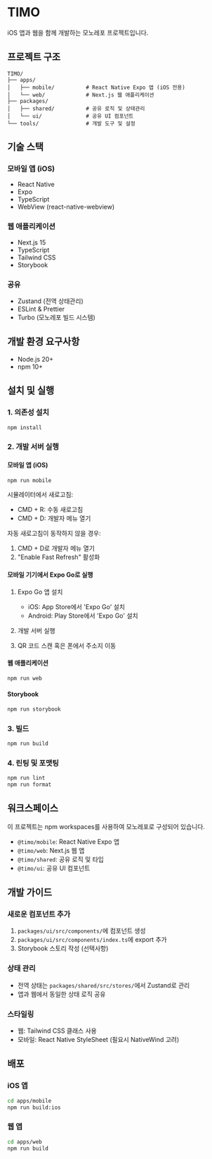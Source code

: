 # TIMO

iOS 앱과 웹을 함께 개발하는 모노레포 프로젝트입니다.

## 프로젝트 구조

```
TIMO/
├── apps/
│   ├── mobile/          # React Native Expo 앱 (iOS 전용)
│   └── web/             # Next.js 웹 애플리케이션
├── packages/
│   ├── shared/          # 공유 로직 및 상태관리
│   └── ui/              # 공유 UI 컴포넌트
└── tools/               # 개발 도구 및 설정
```

## 기술 스택

### 모바일 앱 (iOS)

- React Native
- Expo
- TypeScript
- WebView (react-native-webview)

### 웹 애플리케이션

- Next.js 15
- TypeScript
- Tailwind CSS
- Storybook

### 공유

- Zustand (전역 상태관리)
- ESLint & Prettier
- Turbo (모노레포 빌드 시스템)

## 개발 환경 요구사항

- Node.js 20+
- npm 10+

## 설치 및 실행

### 1. 의존성 설치

```bash
npm install
```

### 2. 개발 서버 실행

#### 모바일 앱 (iOS)

```bash
npm run mobile
```

시뮬레이터에서 새로고침:

- CMD + R: 수동 새로고침
- CMD + D: 개발자 메뉴 열기

자동 새로고침이 동작하지 않을 경우:

1. CMD + D로 개발자 메뉴 열기
2. "Enable Fast Refresh" 활성화

#### 모바일 기기에서 Expo Go로 실행

1. Expo Go 앱 설치
   - iOS: App Store에서 'Expo Go' 설치
   - Android: Play Store에서 'Expo Go' 설치

2. 개발 서버 실행

3. QR 코드 스캔 혹은 폰에서 주소지 이동

#### 웹 애플리케이션

```bash
npm run web
```

#### Storybook

```bash
npm run storybook
```

### 3. 빌드

```bash
npm run build
```

### 4. 린팅 및 포맷팅

```bash
npm run lint
npm run format
```

## 워크스페이스

이 프로젝트는 npm workspaces를 사용하여 모노레포로 구성되어 있습니다.

- `@timo/mobile`: React Native Expo 앱
- `@timo/web`: Next.js 웹 앱
- `@timo/shared`: 공유 로직 및 타입
- `@timo/ui`: 공유 UI 컴포넌트

## 개발 가이드

### 새로운 컴포넌트 추가

1. `packages/ui/src/components/`에 컴포넌트 생성
2. `packages/ui/src/components/index.ts`에 export 추가
3. Storybook 스토리 작성 (선택사항)

### 상태 관리

- 전역 상태는 `packages/shared/src/stores/`에서 Zustand로 관리
- 앱과 웹에서 동일한 상태 로직 공유

### 스타일링

- 웹: Tailwind CSS 클래스 사용
- 모바일: React Native StyleSheet (필요시 NativeWind 고려)

## 배포

### iOS 앱

```bash
cd apps/mobile
npm run build:ios
```

### 웹 앱

```bash
cd apps/web
npm run build
```
